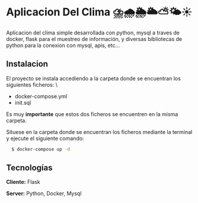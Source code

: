 # **Aplicacion Del Clima ⛈️🌧️🌦️🌥️⛅🌤️☀️**
Aplicacion del clima simple desarrollada con python, mysql a traves de docker, flask para el muestreo de información, y diversas bibliotecas de python para la conexion con mysql, apis, etc...



## Instalacion

El proyecto se instala accediendo a la carpeta donde se encuentran los siguientes 
ficheros: \
- docker-compose.yml
- init.sql

Es muy **importante** que estos dos ficheros se encuentren en la misma carpeta.

Situese en la carpeta donde se encuentran los ficheros mediante la terminal y ejecute el siguiente comando:

```bash
  $ docker-compose up -d
```

    
## Tecnologías 

**Cliente:** Flask

**Server:** Python, Docker, Mysql

